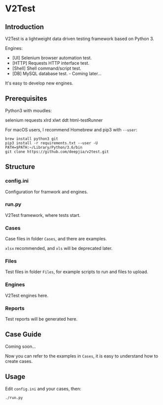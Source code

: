 # V2Test
## Introduction
V2Test is a lightweight data driven testing framework based on Python 3.

Engines:

* [UI] Selenium browser automation test.
* [HTTP] Requests HTTP interface test.
* [Shell] Shell command/script test.
* [DB] MySQL database test. - Coming later...

It's easy to develop new engines.

## Prerequisites
Python3 with moudles:

selenium requests xlrd xlwt ddt html-testRunner

For macOS users, I recommend Homebrew and pip3 with `--user`:

```
brew install python3 git
pip3 install -r requirements.txt --user -U
PATH=$PATH:~/Library/Python/3.6/bin
git clone https://github.com/deepjia/v2test.git
```
## Structure
### config.ini
Configuration for framwork and engines.
### run.py
V2Test framework, where tests start.
### Cases
Case files in folder `Cases`, and there are examples.

`xlsx` recommended, and `xls` will be deprecated later.
### Files
Test files in folder `Files`, for example scripts to run and files to upload.
### Engines
V2Test engines here.
### Reports
Test reports will be generated here.
## Case Guide
Coming soon...

Now you can refer to the examples in `Cases`, it is easy to understand how to create cases.
## Usage
Edit `config.ini` and your cases, then:

```
./run.py
```
